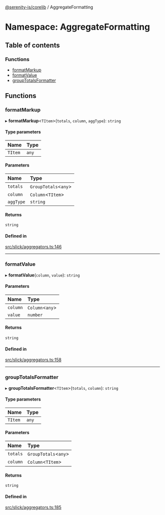 [@serenity-is/corelib](../README.md) / AggregateFormatting

# Namespace: AggregateFormatting

## Table of contents

### Functions

- [formatMarkup](AggregateFormatting.md#formatmarkup)
- [formatValue](AggregateFormatting.md#formatvalue)
- [groupTotalsFormatter](AggregateFormatting.md#grouptotalsformatter)

## Functions

### formatMarkup

▸ **formatMarkup**\<`TItem`\>(`totals`, `column`, `aggType`): `string`

#### Type parameters

| Name | Type |
| :------ | :------ |
| `TItem` | `any` |

#### Parameters

| Name | Type |
| :------ | :------ |
| `totals` | `GroupTotals`\<`any`\> |
| `column` | `Column`\<`TItem`\> |
| `aggType` | `string` |

#### Returns

`string`

#### Defined in

[src/slick/aggregators.ts:146](https://github.com/serenity-is/serenity/blob/master/packages/corelib/src/slick/aggregators.ts#L146)

___

### formatValue

▸ **formatValue**(`column`, `value`): `string`

#### Parameters

| Name | Type |
| :------ | :------ |
| `column` | `Column`\<`any`\> |
| `value` | `number` |

#### Returns

`string`

#### Defined in

[src/slick/aggregators.ts:158](https://github.com/serenity-is/serenity/blob/master/packages/corelib/src/slick/aggregators.ts#L158)

___

### groupTotalsFormatter

▸ **groupTotalsFormatter**\<`TItem`\>(`totals`, `column`): `string`

#### Type parameters

| Name | Type |
| :------ | :------ |
| `TItem` | `any` |

#### Parameters

| Name | Type |
| :------ | :------ |
| `totals` | `GroupTotals`\<`any`\> |
| `column` | `Column`\<`TItem`\> |

#### Returns

`string`

#### Defined in

[src/slick/aggregators.ts:185](https://github.com/serenity-is/serenity/blob/master/packages/corelib/src/slick/aggregators.ts#L185)
